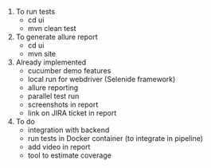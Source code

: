 1. To run tests
    - cd ui
    - mvn clean test
2. To generate allure report
    - cd ui 
    - mvn site
3. Already implemented
    - cucumber demo features
    - local run for webdriver (Selenide framework)
    - allure reporting
    - parallel test run
    - screenshots in report
    - link on JIRA ticket in report
4. To do
    - integration with backend
    - run tests in Docker container (to integrate in pipeline)
    - add video in report
    - tool to estimate coverage